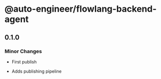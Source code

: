 # @auto-engineer/flowlang-backend-agent

## 0.1.0

### Minor Changes

- First publish

- Adds publishing pipeline

